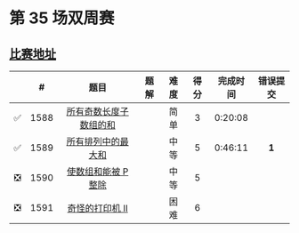 # 第 35 场双周赛

## [比赛地址](https://leetcode-cn.com/contest/biweekly-contest-35/)

|  | # | 题目 | 题解 | 难度 | 得分 | 完成时间 | 错误提交 |
| :--: | -- | :--: | -- | :--: | :--: | :--: | :--: |
| ✅ | 1588 | [所有奇数长度子数组的和](https://github.com/Mathstarry/Leetcode/tree/master/contests/biweeklycontests/1588_sumOddLengthSubarrays) | | 简单 | 3 | 0:20:08 | |
| ✅ | 1589 | [所有排列中的最大和](https://github.com/Mathstarry/Leetcode/tree/master/contests/biweeklycontests/1589_maxSumRangeQuery) | | 中等 | 5 | 0:46:11 | **1** |
| ❎ | 1590 | [使数组和能被 P 整除](https://github.com/Mathstarry/Leetcode/tree/master/contests/biweeklycontests/1590_minSubarray) | | 中等 | 5 | | |
| ❎ | 1591 | [奇怪的打印机 II](https://github.com/Mathstarry/Leetcode/tree/master/contests/biweeklycontests/1591_isPrintable) | | 困难 | 6 | | |
